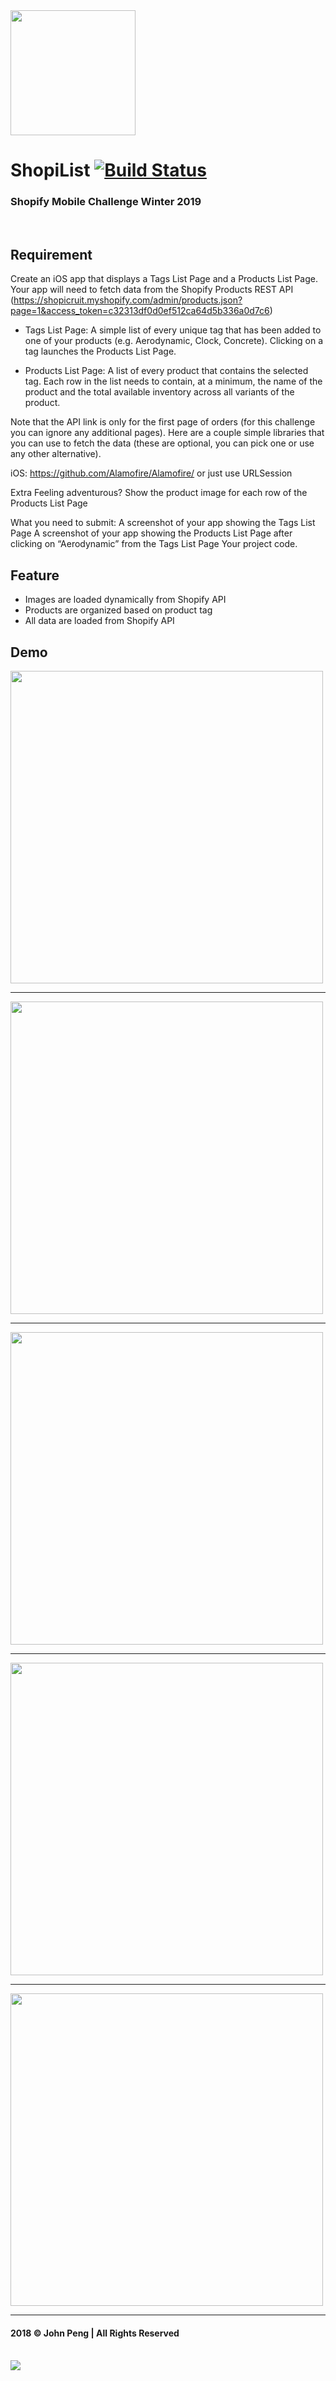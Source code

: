 <img src="https://github.com/jpeng06/Shopify-Mobile-Challenge-2019/blob/master/Media/iTunesArtwork%402x.png" width=200px> 

# ShopiList [![Build Status](https://travis-ci.org/jpeng06/Shopify-Mobile-Challenge-2019.svg?branch=master)](https://travis-ci.org/jpeng06/Shopify-Mobile-Challenge-2019)
### Shopify Mobile Challenge Winter 2019

<br>

## Requirement 

Create an iOS app that displays a Tags List Page and a Products List Page. Your app will need to fetch data from the Shopify Products REST API (https://shopicruit.myshopify.com/admin/products.json?page=1&access_token=c32313df0d0ef512ca64d5b336a0d7c6)

- Tags List Page: A simple list of every unique tag that has been added to one of your products (e.g. Aerodynamic, Clock, Concrete). Clicking on a tag launches the Products List Page.

- Products List Page: A list of every product that contains the selected tag. Each row in the list needs to contain, at a minimum, the name of the product and the total available inventory across all variants of the product.


Note that the API link is only for the first page of orders (for this challenge you can ignore any additional pages). Here are a couple simple libraries that you can use to fetch the data (these are optional, you can pick one or use any other alternative).

iOS:
https://github.com/Alamofire/Alamofire/ or just use URLSession

Extra
Feeling adventurous? Show the product image for each row of the Products List Page



What you need to submit:
A screenshot of your app showing the Tags List Page
A screenshot of your app showing the Products List Page after clicking on “Aerodynamic” from the Tags List Page
Your project code.

## Feature

- Images are loaded dynamically from Shopify API
- Products are organized based on product tag
- All data are loaded from Shopify API

## Demo

<img src="https://github.com/jpeng06/Shopify-Mobile-Challenge-2019/blob/master/Media/1.png" height=500px>
<hr>
<img src="https://github.com/jpeng06/Shopify-Mobile-Challenge-2019/blob/master/Media/2.png" height=500px>
<hr>
<img src="https://github.com/jpeng06/Shopify-Mobile-Challenge-2019/blob/master/Media/3.png" height=500px>
<hr>
<img src="https://github.com/jpeng06/Shopify-Mobile-Challenge-2019/blob/master/Media/5.png" height=500px>
<hr>
<img src="https://github.com/jpeng06/Shopify-Mobile-Challenge-2019/blob/master/Media/r.png" height=500px>
<hr>


#### 2018 © John Peng | All Rights Reserved 
<br>
<img src="https://github.com/jpeng06/Shopify-Mobile-App-Challenge/blob/master/demo/emailsig_2018.png">
